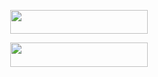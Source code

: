 <p align="center"><a href="https://dashboard.heroku.com/new?template=https://github.com/Akash8t2/Ak-MUSIC-B"> <img src="https://img.shields.io/badge/Deploy%20On%20Heroku-black?style=for-the-badge&logo=heroku" width="220" height="38.45"/></a></p>

</p>




<p align="center"><a href="https://dashboard.heroku.com/new?template=https://github.com/Akash8t2/Ak-MUSIC-B"> <img src="https://img.shields.io/badge/Deploy%20kar%20le%20Heroku%20main-yello?style=for-the-badge&logo=heroku" width="220" height="38.45"/></a></p>

</p>
